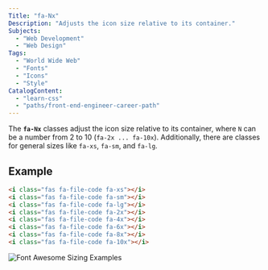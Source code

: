 ```yaml
---
Title: "fa-Nx"
Description: "Adjusts the icon size relative to its container."
Subjects:
  - "Web Development"
  - "Web Design"
Tags:
  - "World Wide Web"
  - "Fonts"
  - "Icons"
  - "Style"
CatalogContent:
  - "learn-css"
  - "paths/front-end-engineer-career-path"
---
```


The **`fa-Nx`** classes adjust the icon size relative to its container, where `N` can be a number from 2 to 10 (`fa-2x ... fa-10x`). Additionally, there are classes for general sizes like `fa-xs`, `fa-sm`, and `fa-lg`.

## Example

```html
<i class="fas fa-file-code fa-xs"></i>
<i class="fas fa-file-code fa-sm"></i>
<i class="fas fa-file-code fa-lg"></i>
<i class="fas fa-file-code fa-2x"></i>
<i class="fas fa-file-code fa-4x"></i>
<i class="fas fa-file-code fa-6x"></i>
<i class="fas fa-file-code fa-8x"></i>
<i class="fas fa-file-code fa-10x"></i>
```

![Font Awesome Sizing Examples](https://raw.githubusercontent.com/Codecademy/docs/main/media/font-awesome-size.png)
